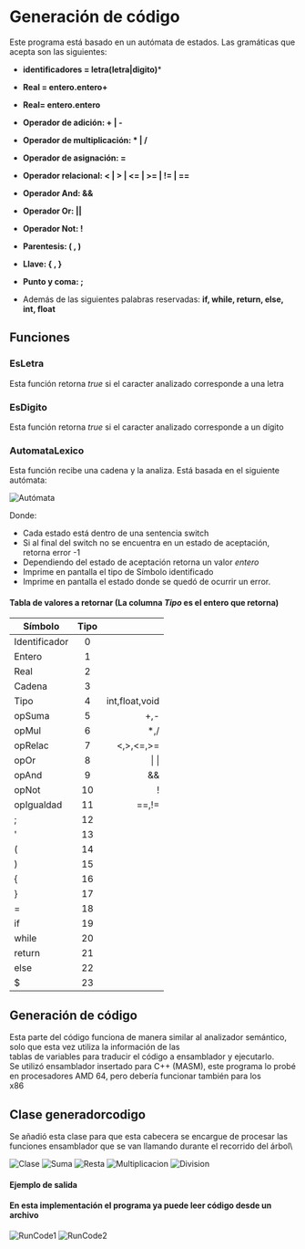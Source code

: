 # Generación de código

Este programa está basado en un autómata de estados.
Las gramáticas que acepta son las siguientes:
* **identificadores = letra(letra|digito)***
* **Real = entero.entero+**
* **Real= entero.entero**
* **Operador de adición: + | -**
* **Operador de multiplicación: * | /**
* **Operador de asignación: =**
* **Operador relacional: < | > | <= | >= | != | ==**
* **Operador And: &&**
* **Operador Or: ||**
* **Operador Not: !**
* **Parentesis: ( , )**
* **Llave: { , }**
* **Punto y coma: ;**

* Además de las siguientes palabras reservadas: **if, while, return, else, int, float**
## Funciones

### EsLetra
Esta función retorna *true* si el caracter analizado corresponde a una letra

### EsDigito
Esta función retorna *true* si el caracter analizado corresponde a un dígito

### AutomataLexico
Esta función recibe una cadena y la analiza.
Está basada en el siguiente autómata:

![Autómata](Capturas/FullLexicoAutomata.jpg)

Donde:
* Cada estado está dentro de una sentencia switch
* Si al final del switch no se encuentra en un estado de aceptación, retorna error -1
* Dependiendo del estado de aceptación retorna un valor *entero*
* Imprime en pantalla el tipo de Símbolo identificado
* Imprime en pantalla el estado donde se quedó de ocurrir un error.

#### Tabla de valores a retornar (La columna *Tipo* es el entero que retorna)

| Símbolo       | Tipo          |       |
| ------------- |:-------------:| -----:|
| Identificador | 0             |       |
| Entero        | 1             |       |
| Real          | 2             |       |
| Cadena        | 3             |       |
| Tipo          | 4             | int,float,void       |
| opSuma        | 5             | +,-      |
| opMul         | 6             | *,/      |
| opRelac       | 7             | <,>,<=,>=      |
| opOr        | 8             |   &#124; &#124;  |
| opAnd        | 9             |   &&    |
| opNot        | 10             |    !   |
| opIgualdad        | 11             |  ==,!=     |
|;        | 12             |       |
|'        | 13             |       |
| (        | 14             |       |
| )        | 15             |       |
| {        | 16            |       |
| }        | 17            |       |
| =        | 18            |       |
| if        | 19            |       |
| while        | 20            |       |
| return        | 21            |       |
| else        | 22            |       |
| $        | 23            |       |


## Generación de código
Esta parte del código funciona de manera similar al analizador semántico, solo que esta vez utiliza la información de las\
tablas de variables para traducir el código a ensamblador y ejecutarlo.\
Se utilizó ensamblador insertado para C++ (MASM), este programa lo probé en procesadores AMD 64, pero debería funcionar también para los\
x86

## Clase generadorcodigo

Se añadió esta clase para que esta cabecera se encargue de procesar las funciones ensamblador que se van llamando durante el recorrido del árbol\

![Clase](Capturas/ClaseGen.png)
![Suma](Capturas/Suma.png)
![Resta](Capturas/Resta.png)
![Multiplicacion](Capturas/Multiplicacion.png)
![Division](Capturas/Division.png)

#### Ejemplo de salida
#### En esta implementación el programa ya puede leer código desde un archivo
![RunCode1](Capturas/FullSalida1.png)
![RunCode2](Capturas/FullSalida2.png)
